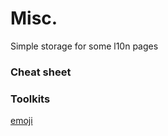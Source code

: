 # Misc.

Simple storage for some l10n pages

### Cheat sheet

### Toolkits

[emoji](https://gist.github.com/rxaviers/7360908)
